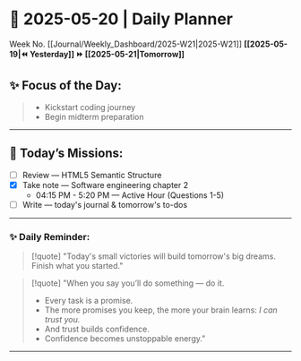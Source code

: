 # 🌼 **2025-05-20** | Daily Planner

Week No. [[Journal/Weekly_Dashboard/2025-W21|2025-W21]]
**[[2025-05-19|⏪ Yesterday]] ⏩ [[2025-05-21|Tomorrow]]**

## ✨ Focus of the Day:  

> - Kickstart coding journey  
> - Begin midterm preparation

---

## 🌸 Today’s Missions:

- [ ] Review — HTML5 Semantic Structure
- [x] Take note — Software engineering chapter 2
	- 04:15 PM - 5:20 PM — Active Hour (Questions 1-5)
- [ ] Write — today's journal & tomorrow's to-dos

***

### ✨ Daily Reminder:

> [!quote] "Today's small victories will build tomorrow's big dreams. Finish what you started."

> [!quote] "When you say you’ll do something — do it.
>
> - Every task is a promise.
> - The more promises you keep, the more your brain learns: *I can trust you.*
> - And trust builds confidence.
> - Confidence becomes unstoppable energy."

***
